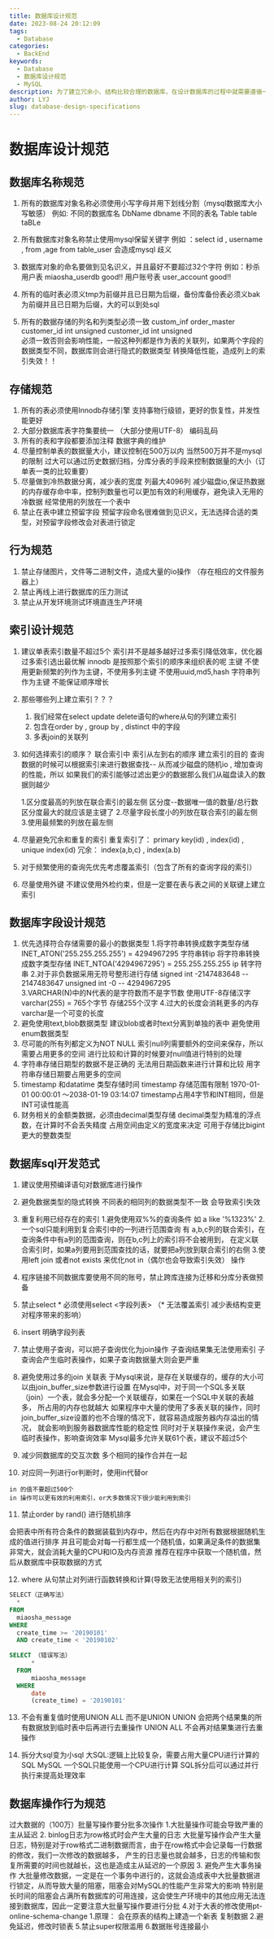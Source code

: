 ```yaml
---
title: 数据库设计规范
date: 2023-08-24 20:12:09
tags:
  - Database
categories:
  - BackEnd
keywords:
  - Database
  - 数据库设计规范
  - MySQL
description: 为了建立冗余小、结构比较合理的数据库，在设计数据库的过程中就需要遵循一定的规范。在关系型数据库中称这种规范为范式
author: LYJ
slug: database-design-specifications
---
```

# 数据库设计规范

## 数据库名称规范

1. 所有的数据库对象名称必须使用小写字母并用下划线分割（mysql数据库大小写敏感） 
	例如: 不同的数据库名  DbName dbname 不同的表名 Table table taBLe

2. 所有数据库对象名称禁止使用mysql保留关键字
例如 ：select id , username , from ,age from table_user 会造成mysql 歧义

3. 数据库对象的命名要做到见名识义，并且最好不要超过32个字符
	例如：秒杀用户表  miaosha_userdb good!!
	用户账号表  user_account good!!
  
4. 所有的临时表必须义tmp为前缀并且已日期为后缀，备份库备份表必须义bak为前缀并且已日期为后缀，大的可以到处sql

5. 所有的数据存储的列名和列类型必须一致
	custom_inf                     order_master 
	customer_id  int unsigned      customer_id  int unsigned  
	必须一致否则会影响性能，一般这种列都是作为表的关联列，如果两个字段的数据类型不同，数据库则会进行隐式的数据类型
	转换降低性能，造成列上的索引失效！！

## 存储规范

1. 所有的表必须使用Innodb存储引擎 支持事物行级锁，更好的恢复性，并发性能更好
2. 大部分数据库表字符集要统一   （大部分使用UTF-8） 编码乱码 
3. 所有的表和字段都要添加注释 数据字典的维护
4. 尽量控制单表的数据量大小，建议控制在500万以内 当然500万并不是mysql的限制
过大可以通过历史数据归档，分库分表的手段来控制数据量的大小（订单表一类的比较重要）
5. 尽量做到冷热数据分离，减少表的宽度  列最大4096列 
	减少磁盘io,保证热数据的内存缓存命中率，控制列数量也可以更加有效的利用缓存，避免读入无用的冷数据
	经常使用的列放在一个表中
6. 禁止在表中建立预留字段
	预留字段命名很难做到见识义，无法选择合适的类型，对预留字段修改会对表进行锁定

## 行为规范

1. 禁止存储图片，文件等二进制文件，造成大量的io操作 （存在相应的文件服务器上）
2. 禁止再线上进行数据库的压力测试
3. 禁止从开发环境测试环境直连生产环境


## 索引设计规范


1. 建议单表索引数量不超过5个 索引并不是越多越好过多索引降低效率，优化器过多索引选出最优解
 innodb 是按照那个索引的顺序来组织表的呢   主键
 不使用更新频繁的列作为主键，不使用多列主键
 不使用uuid,md5,hash 字符串列作为主键  不能保证顺序增长
 
2. 那些哪些列上建立索引？？？
	1. 我们经常在select update delete语句的where从句的列建立索引
	2. 包含在order by , group by , distinct 中的字段
	3. 多表join的关联列

3. 如何选择索引的顺序？
	联合索引中  索引从左到右的顺序
	建立索引的目的 查询数据的时候可以根据索引来进行数据查找-- 从而减少磁盘的随机io , 增加查询的性能，所以
	如果我们的索引能够过滤出更少的数据那么我们从磁盘读入的数据则越少

	1.区分度最高的列放在联合索引的最左侧 区分度--数据唯一值的数量/总行数 区分度最大的就应该是主键了
	2.尽量字段长度小的列放在联合索引的最左侧 
	3.使用最频繁的列放在最左侧 
4. 尽量避免冗余和重复的索引   重复索引了： primary key(id) , index(id) , unique index(id)
  冗余： index(a,b,c) , index(a.b)
5. 对于频繁使用的查询先优先考虑覆盖索引（包含了所有的查询字段的索引）
6. 尽量使用外键 不建议使用外检约束，但是一定要在表与表之间的关联键上建立索引

## 数据库字段设计规范

1. 优先选择符合存储需要的最小的数据类型
   1.将字符串转换成数字类型存储  INET_ATON('255.255.255.255') = 4294967295 字符串转ip
   将字符串转换成数字类型存储  INET_NTOA('4294967295') = 255.255.255.255 ip 转字符串
   2.对于非负数据采用无符号整形进行存储  signed int -2147483648 -- 2147483647
      unsigned int -0 -- 4294967295    
   3.VARCHAR(N)中的N代表的是字符数而不是字节数 使用UTF-8存储汉字varchar(255) = 765个字节 存储255个汉字
   4.过大的长度会消耗更多的内存 varchar是一个可变的长度 
2. 避免使用text,blob数据类型 建议blob或者时text分离到单独的表中
   避免使用enum数据类型
3. 尽可能的所有列都定义为NOT NULL
   索引null列需要额外的空间来保存，所以需要占用更多的空间
   进行比较和计算的时候要对null值进行特别的处理
4. 字符串存储日期型的数据不是正确的 
    无法用日期函数来进行计算和比较
    用字符串存储日期要占用更多的空间
5. timestamp 和datatime 类型存储时间
   timestamp 存储范围有限制 1970-01-01 00:00:01 ～2038-01-19 03:14:07 
   timestamp占用4字节和INT相同，但是INT可读性能高
6. 财务相关的金额类数据，必须由decimal类型存储
   decimal类型为精准的浮点数，在计算时不会丢失精度
   占用空间由定义的宽度来决定
   可用于存储比bigint更大的整数类型

## 数据库sql开发范式

1. 建议使用预编译语句对数据库进行操作
 
2. 避免数据类型的隐式转换 不同表的相同列的数据类型不一致 会导致索引失效
 
3. 重复利用已经存在的索引
    1.避免使用双%%的查询条件 如 a like '%1323%'
    2.一个sql只能利用到复合索引中的一列进行范围查询
    有 a,b,c列的联合索引，在查询条件中有a列的范围查询，则在b,c列上的索引将不会被用到，
    在定义联合索引时，如果a列要用到范围查找的话，就要把a列放到联合索引的右侧
    3.使用left join 或者not exists 来优化not in（偶尔也会导致索引失效） 操作 
    
4. 程序链接不同数据库要使用不同的账号，禁止跨库连接为迁移和分库分表做预备
 
5. 禁止select * 必须使用select <字段列表> （* 无法覆盖索引  减少表结构变更 对程序带来的影响）
 
6. insert 明确字段列表
 
7. 禁止使用子查询，可以把子查询优化为join操作
    子查询结果集无法使用索引
    子查询会产生临时表操作，如果子查询数据量大则会更严重
    
8. 避免使用过多的join 关联表
   于Mysql来说，是存在关联缓存的，缓存的大小可以由join_buffer_size参数进行设置
   在Mysql中，对于同一个SQL多关联（join）一个表，就会多分配一个关联缓存，如果在一个SQL中关联的表越多，
   所占用的内存也就越大
								如果程序中大量的使用了多表关联的操作，同时join_buffer_size设置的也不合理的情况下，就容易造成服务器内存溢出的情况，
   就会影响到服务器数据库性能的稳定性
   同时对于关联操作来说，会产生临时表操作，影响查询效率
   Mysql最多允许关联61个表，建议不超过5个    
        
 9. 减少同数据库的交互次数 多个相同的操作合并在一起
  
 10. 对应同一列进行or判断时，使用in代替or
     
    in 的值不要超过500个
    in 操作可以更有效的利用索引，or大多数情况下很少能利用到索引
  
 11. 禁止order by rand() 进行随机排序
  
  会把表中所有符合条件的数据装载到内存中，然后在内存中对所有数据根据随机生成的值进行排序
  并且可能会对每一行都生成一个随机值，如果满足条件的数据集非常大，就会消耗大量的CPU和IO及内存资源
  推荐在程序中获取一个随机值，然后从数据库中获取数据的方式       
  
12. where 从句禁止对列进行函数转换和计算(导致无法使用相关列的索引)
  ```sql
  SELECT（正确写法）
  	* 
  FROM
  	miaosha_message 
  WHERE
  	create_time >= '20190101' 
  	AND create_time < '20190102'
  	
  SELECT （错误写法）
    	* 
    FROM
    	miaosha_message 
    WHERE
    	date
    	(create_time) = '20190101' 
  ```
    	
13. 不会有重复值时使用UNION ALL 而不是UNION
      UNION 会把两个结果集的所有数据放到临时表中后再进行去重操作
      UNION ALL 不会再对结果集进行去重操作
      
14. 拆分大sql变为小sql
   大SQL:逻辑上比较复杂，需要占用大量CPU进行计算的SQL
   MySQL 一个SQL只能使用一个CPU进行计算
   SQL拆分后可以通过并行执行来提高处理效率

## 数据库操作行为规范

过大数据的（100万）批量写操作要分批多次操作
   1.大批量操作可能会导致严重的主从延迟
   2. binlog日志为row格式时会产生大量的日志
   大批量写操作会产生大量日志，特别是对于row格式二进制数据而言，由于在row格式中会记录每一行数据的修改，我们一次修改的数据越多，
   产生的日志量也就会越多，日志的传输和恢复所需要的时间也就越长，这也是造成主从延迟的一个原因
   3. 避免产生大事务操作
   大批量修改数据，一定是在一个事务中进行的，这就会造成表中大批量数据进行锁定，从而导致大量的阻塞，阻塞会对MySQL的性能产生非常大的影响
   特别是长时间的阻塞会占满所有数据库的可用连接，这会使生产环境中的其他应用无法连接到数据库，因此一定要注意大批量写操作要进行分批
   4.对于大表的修改使用pt-online-schema-change
    1.原理： 会在原表的结构上建造一个新表 复制数据 
    2.避免延迟，修改时锁表
   5.禁止super权限滥用
   6.数据账号连接最小

